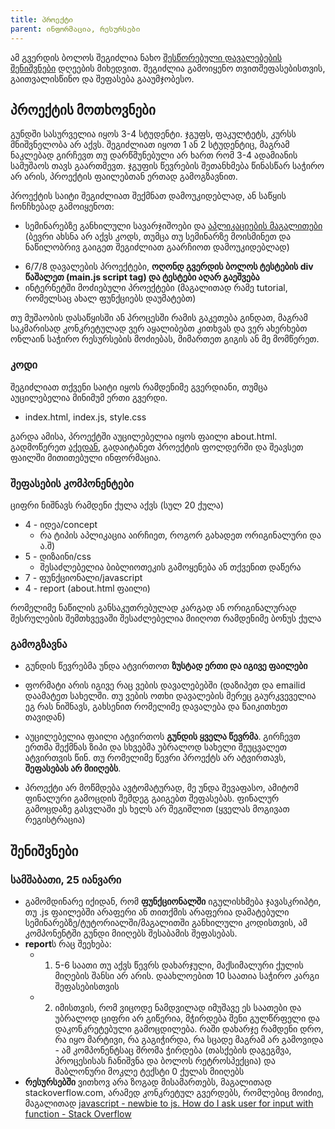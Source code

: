 ```yaml
---
title: პროექტი
parent: ინფორმაცია, რესურსები
---
```



ამ გვერდის ბოლოს შეგიძლია ნახო [შესწორებული დავალებების შენიშვნები](#შენიშვნები) დღეების მიხედვით. შეგიძლია გამოიყენო თვითშეფასებისთვის, გაითვალისწინო და შეფასება გააუმჯობესო.


## პროექტის მოთხოვნები
გუნდში სასურველია იყოს 3-4 სტუდენტი. ჯგუფს, ფაკულტეტს, კურსს მნიშვნელობა არ აქვს. შეგიძლიათ იყოთ 1 ან 2 სტუდენტიც, მაგრამ ნაკლებად გირჩევთ თუ დარწმუნებული არ ხართ რომ 3-4 ადამიანის სამუშაოს თავს გაართმევთ. ჯგუფის წევრების შეთანხმება წინასწარ საჭირო არ არის, პროექტის ფაილებთან ერთად გამოგზავნით.

პროექტის საიტი შეგიძლიათ შექმნათ დამოუკიდებლად, ან საწყის ჩონჩხებად გამოიყენოთ:

+ სემინარებზე განხილული სავარჯიშოები და <a href="https://freeuni-digital-technologies.github.io/application_examples">აპლიკაციების მაგალითები</a> (ბევრი ახსნა არ აქვს კოდს, თუმცა თუ სემინარზე მოისმინეთ და ნაწილობრივ გაიგეთ შეგიძლიათ გაარჩიოთ დამოუკიდებლად)
- 6/7/8 დავალების პროექტები, <strong>ოღონდ გვერდის ბოლოს ტესტების div წაშალეთ (main.js script tag) და ტესტები აღარ გაეშვება </strong>
- ინტერნეტში მოძიებული პროექტები (მაგალითად რამე tutorial, რომელსაც ახალ ფუნქციებს დაუმატებთ)

თუ მუშაობის დასაწყისში ან პროცესში რამის გაკეთება გინდათ, მაგრამ საკმარისად კონკრეტულად ვერ აყალიბებთ კითხვას და ვერ ახერხებთ ონლაინ საჭირო რესურსების მოძიებას, მიმართეთ გიგის ან მე მომწერეთ.  

### კოდი
შეგიძლიათ თქვენი საიტი იყოს რამდენიმე გვერდიანი, თუმცა აუცილებელია მინიმუმ ერთი გვერდი. 
- index.html, index.js, style.css

გარდა ამისა, პროექტში აუცილებელია იყოს ფაილი about.html. გადმოწერეთ [აქედან](https://freeuni-digital-technologies.github.io/webHwInterface/project/project.zip),  გადაიტანეთ პროექტის ფოლდერში და შეავსეთ ფაილში მითითებული ინფორმაცია. 


### შეფასების კომპონენტები
ციფრი ნიშნავს რამდენი ქულა აქვს (სულ 20 ქულა)
- 4 - იდეა/concept 
	- რა ტიპის აპლიკაცია აირჩიეთ, როგორ გახადეთ ორიგინალური და ა.შ)
- 5 - დიზაინი/css
	- შესაძლებელია ბიბლიოთეკის გამოყენება ან თქვენით დაწერა
- 7 - ფუნქციონალი/javascript
- 4 - report (about.html ფაილი)

რომელიმე ნაწილის განსაკუთრებულად კარგად ან ორიგინალურად შესრულების შემთხვევაში შესაძლებელია მიიღოთ რამდენიმე ბონუს ქულა



### გამოგზავნა
- გუნდის წევრებმა უნდა ატვირთოთ **ზუსტად ერთი და იგივე ფაილები**
- ფორმატი არის იგივე რაც ვების დავალებებში (დაზიპეთ და emailid დაამატეთ სახელში. თუ ვების ოთხი დავალების მერეც გაურკვეველია ეგ რას ნიშნავს, გახსენით რომელიმე დავალება და წაიკითხეთ თავიდან)
- აუცილებელია ფაილი ატვირთოს **გუნდის ყველა წევრმა**. გირჩევთ ერთმა შექმნას ზიპი და სხვებმა უბრალოდ სახელი შეუცვალეთ ატვირთვის წინ. თუ რომელიმე წევრი პროექტს არ ატვირთავს, **შეფასებას არ მიიღებს**.

- პროექტი არ მოწმდება ავტომატურად, მე უნდა შევაფასო, ამიტომ ფინალური გამოცდის შემდეგ გაიგებთ შეფასებას. ფინალურ გამოცდაზე გასვლაში ეს ხელს არ შეგიშლით (ყველას მოგივათ რეგისტრაცია)


## შენიშვნები
### სამშაბათი, 25 იანვარი
- გამომდინარე იქიდან, რომ **ფუნქციონალში** იგულისხმება ჯავასკრიპტი, თუ .js ფაილებში არაფერი ან თითქმის არაფერია დამატებული სემინარებზე/ტუტორიალში/მაგალითში განხილული კოდისთვის, ამ კომპონენტში გუნდი მიიღებს შესაბამის შეფასებას.
- **report**ს რაც შეეხება:
	- 1. 5-6 საათი თუ აქვს წევრს დახარჯული, მაქსიმალური ქულის მიღების შანსი არ არის. დაახლოებით 10 საათია საჭირო კარგი შეფასებისთვის
	- 2. იმისთვის, რომ  ვიცოდე ნამდვილად იმუშავე ეს საათები და უბრალოდ ციფრი არ გიწერია, მჭირდება შენი გულწრფელი და დაკონკრეტებული გამოცდილება. რაში დახარჯე რამდენი დრო, რა იყო მარტივი, რა გაგიჭირდა, რა სცადე მაგრამ არ გამოვიდა - ამ კომპონენტსაც შრომა ჭირდება (თასქების დაგეგმვა, პროცესისას ჩანიშვნა და ბოლოს რეტროსპექცია) და შაბლონური მოკლე ტექსტი 0 ქულას მიიღებს
- **რესურსებში** ვითხოვ არა ზოგად მისამართებს, მაგალითად stackoverflow.com, არამედ კონკრეტულ გვერდებს, რომლებიც მოიძიე,  მაგალითად [javascript - newbie to js. How do I ask user for input with function - Stack Overflow](https://stackoverflow.com/questions/50807372/newbie-to-js-how-do-i-ask-user-for-input-with-function)
